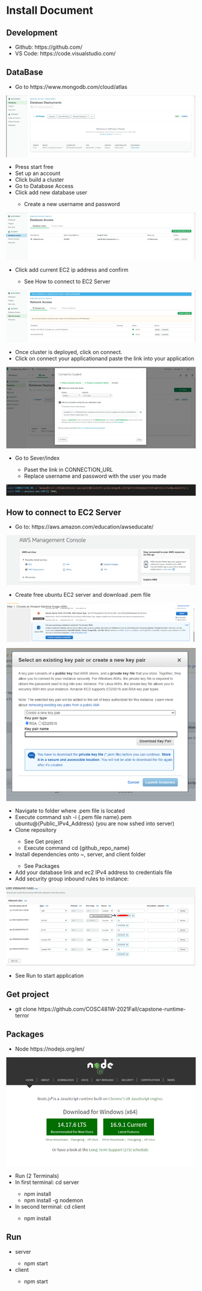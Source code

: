 <h1>Install Document</h1>

<h2>Development</h2>
<ul>
<li>Github: https://github.com/</li> 
<li>VS Code: https://code.visualstudio.com/</li> 
 </ul>
  
<h2>DataBase</h2>  

<ul><li>Go to https://www.mongodb.com/cloud/atlas</li></ul>  

![Node Download](/Images/DataBase.PNG?raw=true "Node Download")

<ul>
<li>Press start free</li>  
<li>Set up an account</li>  
<li>Click build a cluster</li>  
<li>Go to Database Access</li>  
<li>Click add new database user</li> 
<ul><li>Create a new username and password</li></ul> </ul>
 
 ![Security Roles](/Images/NewUser.PNG?raw=true "Security Roles")

<ul> 
<li>Click add current EC2 ip address and confirm</li> 
<ul><li>See How to connect to EC2 Server </li></ul></ul>
  
  ![Security Roles](/Images/AddingIPadress.PNG?raw=true "Security Roles")
<ul>  
<li>Once cluster is deployed, click on connect.</li>  
<li>Click on connect your applicationand paste the link into your application</li> 
 </ul>
 
   ![Security Roles](/Images/Connecting%20Cluster.PNG?raw=true "Security Roles")
   
 <ul>
<li>Go to Sever/index</li> 
<ul><li>Paset the link in CONNECTION_URL</li>
  <li>Replace username and password with the user you made</li></ul>
</ul>

   ![Security Roles](/Images/ConnectionURL.PNG?raw=true "Security Roles")


<h2> How to connect to EC2 Server </h2>
 <ul><li>Go to: https://aws.amazon.com/education/awseducate/</li></ul>
 
   ![Security Roles](/Images/AWS.PNG?raw=true "Security Roles")

 <ul><li> Create free ubuntu EC2 server and download .pem file</li></ul>  

   ![Security Roles](/Images/UbuntuServer.PNG?raw=true "Security Roles")
   
   ![Security Roles](/Images/KeyVaule.PNG?raw=true "Security Roles")
   
<ul><li> Navigate to folder where .pem file is located</li> 
<li> Execute command ssh -i {.pem file name}.pem ubuntu@{Public_IPv4_Address} (you are now sshed into server)</li> 
<li> Clone repository</li> 
 <ul><li>See Get project</li> <li> Execute command cd {github_repo_name}</li> </ul>
<li> Install dependencies onto ~, server, and client folder </li> 
<ul><li>See Packages</li></ul>
<li> Add your database link and ec2 IPv4 address to credentials file </li> 
<li> Add security group inbound rules to instance:</li> </ul>

![Security Roles](/Images/EC2SecurityRoles.png?raw=true "Security Roles")

<ul><li>See Run to start application</li> </ul>


<h2>Get project</h2>  
<ul><li>git clone https://github.com/COSC481W-2021Fall/capstone-runtime-terror</li> </ul>


<h2>Packages</h2> 
<ul><li>Node https://nodejs.org/en/</li></ul> 

![Node Download](/Images/Node%20Download.PNG?raw=true "Node Download")

<ul>
  <li>Run (2 Terminals)</li> 
  <li>In first terminal: cd server</li> 
  <ul><li>npm install</li> 
  <li>npm install -g nodemon</li></ul>  
  <li>In second terminal: cd client</li> 
  <ul><li>npm install</li></ul>
</ul>

<h2>Run</h2> 
<ul>
  <li>server</li> 
  <ul><li>npm start</li> </ul>
  <li>client</li> 
  <ul><li>npm start</li></ul> 
</ul>


